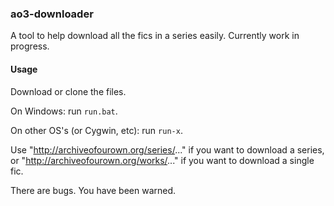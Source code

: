 ### ao3-downloader

A tool to help download all the fics in a series easily. Currently work in progress.

#### Usage
Download or clone the files.

On Windows: 
run `run.bat`.

On other OS's (or Cygwin, etc):
run `run-x`.

Use "http://archiveofourown.org/series/..." if you want to download a series, or "http://archiveofourown.org/works/..." if you want to download a single fic. 

There are bugs. You have been warned.
